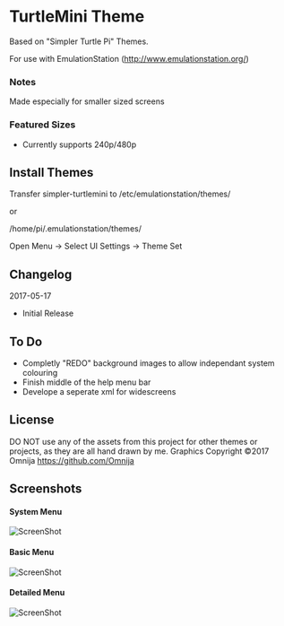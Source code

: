 # TurtleMini Theme

Based on "Simpler Turtle Pi" Themes.

For use with EmulationStation (http://www.emulationstation.org/)

### Notes
Made especially for smaller sized screens

### Featured Sizes
* Currently supports 240p/480p

## Install Themes
Transfer simpler-turtlemini to /etc/emulationstation/themes/

or

/home/pi/.emulationstation/themes/

Open Menu -> Select UI Settings ->  Theme Set

## Changelog
2017-05-17
* Initial Release

## To Do
* Completly "REDO" background images to allow independant system colouring
* Finish middle of the help menu bar
* Develope a seperate xml for widescreens

## License
DO NOT use any of the assets from this project for other themes or projects, as they are all hand drawn by me. 
Graphics Copyright ©2017 Omnija https://github.com/Omnija

## Screenshots

#### System Menu
![ScreenShot](http://i.imgur.com/QEn5208.png)

#### Basic Menu
![ScreenShot](http://i.imgur.com/4LoHCli.png)

#### Detailed  Menu
![ScreenShot](http://i.imgur.com/Q1miioC.png)


